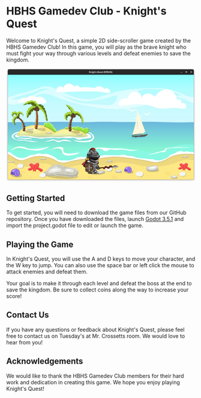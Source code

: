 # HBHS Gamedev Club - Knight's Quest

Welcome to Knight's Quest, a simple 2D side-scroller game created by the HBHS Gamedev Club! In this game, you will play as the brave knight who must fight your way through various levels and defeat enemies to save the kingdom.

![Knights Quest](screenshot.jpg)

## Getting Started
To get started, you will need to download the game files from our GitHub repository. Once you have downloaded the files, launch [Godot 3.5.1](https://www.godotengine.org) and import the project.godot file to edit or launch the game.

## Playing the Game
In Knight's Quest, you will use the A and D keys to move your character, and the W key to jump. You can also use the space bar or left click the mouse to attack enemies and defeat them.

Your goal is to make it through each level and defeat the boss at the end to save the kingdom. Be sure to collect coins along the way to increase your score!

## Contact Us
If you have any questions or feedback about Knight's Quest, please feel free to contact us on Tuesday's at Mr. Crossetts room. We would love to hear from you!

## Acknowledgements
We would like to thank the HBHS Gamedev Club members for their hard work and dedication in creating this game. We hope you enjoy playing Knight's Quest!